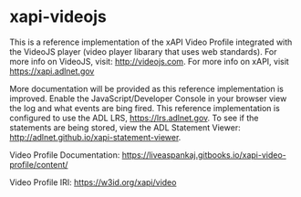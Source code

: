 # xapi-videojs
This  is a reference implementation of the xAPI Video Profile integrated with the VideoJS player (video player libarary that uses web standards). For more info on VideoJS, visit: http://videojs.com. For more info on xAPI, visit https://xapi.adlnet.gov

More documentation will be provided as this reference implementation is improved. Enable the JavaScript/Developer Console in your browser view the log and what events are bing fired. This reference implementation is configured to use the ADL LRS, https://lrs.adlnet.gov. To see if the statements are being stored, view the ADL Statement Viewer: http://adlnet.github.io/xapi-statement-viewer. 

Video Profile Documentation: https://liveaspankaj.gitbooks.io/xapi-video-profile/content/

Video Profile IRI: https://w3id.org/xapi/video


